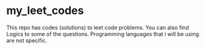 # my_leet_codes
This repo has codes (solutions) to leet code problems. You can also find Logics to some of the questions. Programming languages that i will be using are not specific.
